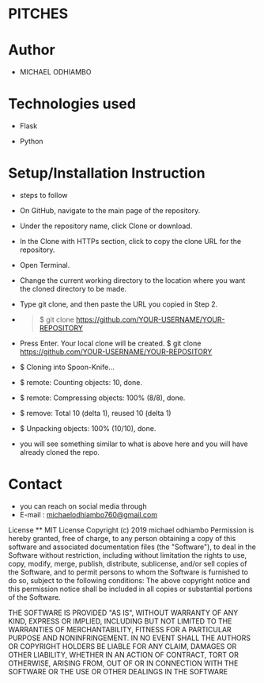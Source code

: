 # PITCHES

# Author
* MICHAEL ODHIAMBO

# Technologies used
* Flask

* Python

# Setup/Installation Instruction


* steps to follow
* On GitHub, navigate to the main page of the repository.
* Under the repository name, click Clone or download.
* In the Clone with HTTPs section, click to copy the clone URL for the repository.
* Open Terminal.
* Change the current working directory to the location where you want the cloned directory to be made.
* Type git clone, and then paste the URL you copied in Step 2.
*  > $ git clone https://github.com/YOUR-USERNAME/YOUR-REPOSITORY
*  Press Enter. Your local clone will be created. $ git clone https://github.com/YOUR-USERNAME/YOUR-REPOSITORY

* $ Cloning into Spoon-Knife...
* $ remote: Counting objects: 10, done.
* $ remote: Compressing objects: 100% (8/8), done.
* $ remove: Total 10 (delta 1), reused 10 (delta 1) 
* $ Unpacking objects: 100% (10/10), done.
* you will see something similar to what is above here and you will have already cloned the repo.

# Contact
* you can reach on social media through
* E-mail : michaelodhiambo760@gmail.com

License
** MIT License Copyright (c) 2019 michael odhiambo Permission is hereby granted, free of charge, to any person obtaining a copy of this software and associated documentation files (the "Software"), to deal in the Software without restriction, including without limitation the rights to use, copy, modify, merge, publish, distribute, sublicense, and/or sell copies of the Software, and to permit persons to whom the Software is furnished to do so, subject to the following conditions:
The above copyright notice and this permission notice shall be included in all copies or substantial portions of the Software.

THE SOFTWARE IS PROVIDED "AS IS", WITHOUT WARRANTY OF ANY KIND, EXPRESS OR IMPLIED, INCLUDING BUT NOT LIMITED TO THE WARRANTIES OF MERCHANTABILITY, FITNESS FOR A PARTICULAR PURPOSE AND NONINFRINGEMENT. IN NO EVENT SHALL THE AUTHORS OR COPYRIGHT HOLDERS BE LIABLE FOR ANY CLAIM, DAMAGES OR OTHER LIABILITY, WHETHER IN AN ACTION OF CONTRACT, TORT OR OTHERWISE, ARISING FROM, OUT OF OR IN CONNECTION WITH THE SOFTWARE OR THE USE OR OTHER DEALINGS IN THE SOFTWARE
